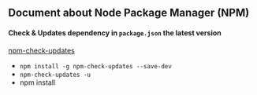 ## Document about Node Package Manager (NPM)

#### Check & Updates dependency in `package.json` the latest version

[npm-check-updates](https://www.npmjs.com/package/npm-check-updates)

- `npm install -g npm-check-updates --save-dev`
- `npm-check-updates -u`
- npm install
